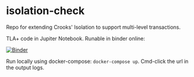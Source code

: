 # isolation-check

Repo for extending Crooks' Isolation to support multi-level transactions.

TLA+ code in Jupiter Notebook. Runable in binder online:

[![Binder](https://mybinder.org/badge_logo.svg)](https://mybinder.org/v2/gh/TimSoethout/isolation-check/master)

Run locally using docker-compose: `docker-compose up`. Cmd-click the url in the output logs.